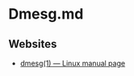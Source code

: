 # Dmesg.md

## Websites

* [dmesg(1) — Linux manual page](https://man7.org/linux/man-pages/man1/dmesg.1.html)
